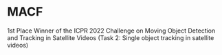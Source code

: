 # MACF
1st Place Winner of the ICPR 2022 Challenge on Moving Object Detection and Tracking in Satellite Videos (Task 2: Single object tracking in satellite videos)
